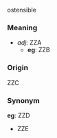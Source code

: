 ostensible
### Meaning
+ _adj_: ZZA
    + __eg__: ZZB

### Origin

ZZC

### Synonym

__eg__: ZZD

+ ZZE


